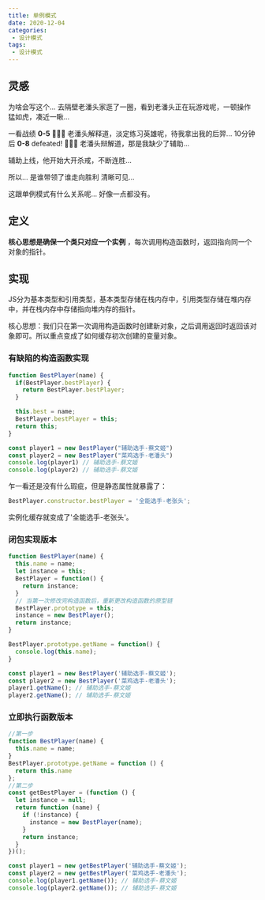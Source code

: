 ```yaml
---
title: 单例模式
date: 2020-12-04
categories:
 - 设计模式
tags:
 - 设计模式
---
```


## 灵感

为啥会写这个... 去隔壁老潘头家逛了一圈，看到老潘头正在玩游戏呢，一顿操作猛如虎，凑近一瞅...

一看战绩 **0-5** 🤣🤣🤣 老潘头解释道，淡定练习英雄呢，待我拿出我的后羿... 10分钟后 **0-8** defeated! 🤣🤣🤣 老潘头辩解道，那是我缺少了辅助...

辅助上线，他开始大开杀戒，不断连胜... 

所以... 是谁带领了谁走向胜利 清晰可见...

这跟单例模式有什么关系呢... 好像一点都没有。

## 定义

**核心思想是确保一个类只对应一个实例** ，每次调用构造函数时，返回指向同一个对象的指针。

## 实现

JS分为基本类型和引用类型，基本类型存储在栈内存中，引用类型存储在堆内存中，并在栈内存中存储指向堆内存的指针。

核心思想：我们只在第一次调用构造函数时创建新对象，之后调用返回时返回该对象即可。所以重点变成了如何缓存初次创建的变量对象。


### 有缺陷的构造函数实现

```js
function BestPlayer(name) {
  if(BestPlayer.bestPlayer) {
    return BestPlayer.bestPlayer;
  }

  this.best = name;
  BestPlayer.bestPlayer = this;
  return this;
}

const player1 = new BestPlayer("辅助选手-蔡文姬")
const player2 = new BestPlayer("菜鸡选手-老潘头")
console.log(player1) // 辅助选手-蔡文姬
console.log(player2) // 辅助选手-蔡文姬
```

乍一看还是没有什么瑕疵，但是静态属性就暴露了：

```js
BestPlayer.constructor.bestPlayer = '全能选手-老张头';
```

实例化缓存就变成了'全能选手-老张头'。

### 闭包实现版本

```js
function BestPlayer(name) {
  this.name = name;
  let instance = this;
  BestPlayer = function() {
    return instance;
  }
  // 当第一次修改完构造函数后，重新更改构造函数的原型链
  BestPlayer.prototype = this;
  instance = new BestPlayer();
  return instance;
}

BestPlayer.prototype.getName = function() {
  console.log(this.name);
}

const player1 = new BestPlayer('辅助选手-蔡文姬');
const player2 = new BestPlayer('菜鸡选手-老潘头');
player1.getName(); // 辅助选手-蔡文姬
player2.getName(); // 辅助选手-蔡文姬
```

### 立即执行函数版本

```js
//第一步
function BestPlayer(name) {
  this.name = name;
}
BestPlayer.prototype.getName = function () {
  return this.name
};
//第二步
const getBestPlayer = (function () {
  let instance = null;
  return function (name) {
    if (!instance) {
      instance = new BestPlayer(name);
    }
    return instance;
  }
})();

const player1 = new getBestPlayer('辅助选手-蔡文姬');
const player2 = new getBestPlayer('菜鸡选手-老潘头');
console.log(player1.getName()); // 辅助选手-蔡文姬
console.log(player2.getName()); // 辅助选手-蔡文姬
```
